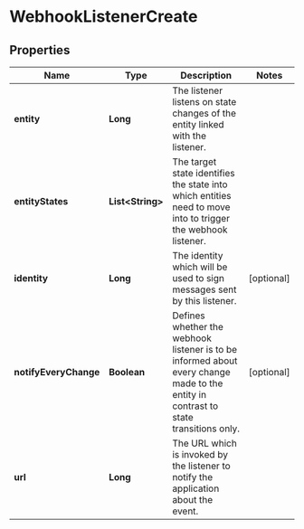 
# WebhookListenerCreate

## Properties
Name | Type | Description | Notes
------------ | ------------- | ------------- | -------------
**entity** | **Long** | The listener listens on state changes of the entity linked with the listener. | 
**entityStates** | **List&lt;String&gt;** | The target state identifies the state into which entities need to move into to trigger the webhook listener. | 
**identity** | **Long** | The identity which will be used to sign messages sent by this listener. |  [optional]
**notifyEveryChange** | **Boolean** | Defines whether the webhook listener is to be informed about every change made to the entity in contrast to state transitions only. |  [optional]
**url** | **Long** | The URL which is invoked by the listener to notify the application about the event. | 



